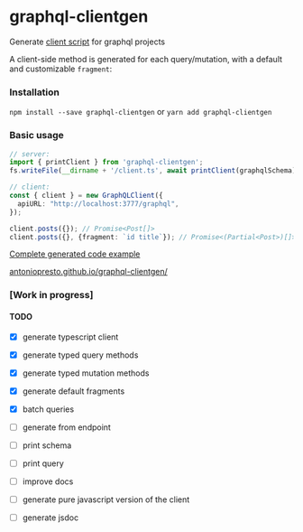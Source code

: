 # graphql-clientgen

Generate [client script](https://github.com/antoniopresto/graphql-clientgen/blob/master/examples/generated.ts#L73) for graphql projects

A client-side method is generated for each query/mutation, with a default and customizable `fragment`:


### Installation

``npm install --save graphql-clientgen``
or 
``yarn add graphql-clientgen``


### Basic usage

```ts
// server:
import { printClient } from 'graphql-clientgen';
fs.writeFile(__dirname + '/client.ts', await printClient(graphqlSchema));

// client:
const { client } = new GraphQLClient({
  apiURL: "http://localhost:3777/graphql",
});

client.posts({}); // Promise<Post[]>
client.posts({}, {fragment: `id title`}); // Promise<(Partial<Post>)[]>
```

[Complete generated code example](https://github.com/antoniopresto/graphql-clientgen/blob/master/client.ts#L152)


[antoniopresto.github.io/graphql-clientgen/](https://antoniopresto.github.io/graphql-clientgen/)

### [Work in progress]
#### TODO
- [x] generate typescript client
- [x] generate typed query methods
- [x] generate typed mutation methods
- [x] generate default fragments
- [x] batch queries
- [ ] generate from endpoint
- [ ] print schema
- [ ] print query
- [ ] improve docs
- [ ] generate pure javascript version of the client
- [ ] generate jsdoc

